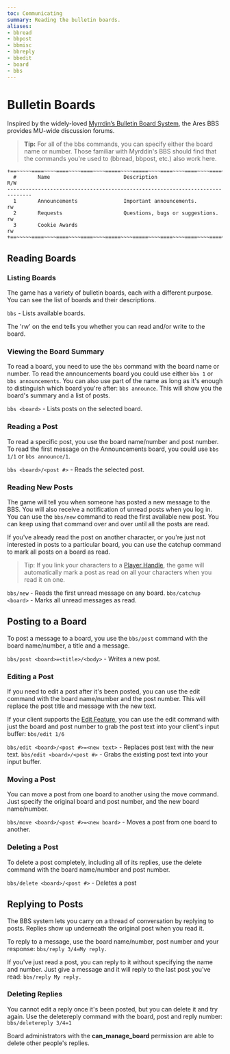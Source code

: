 ```yaml
---
toc: Communicating
summary: Reading the bulletin boards.
aliases:
- bbread
- bbpost
- bbmisc
- bbreply
- bbedit
- board
- bbs
---
```

# Bulletin Boards

Inspired by the widely-loved [Myrrdin’s Bulletin Board System](http://www.firstmagic.com/~merlin/mushcode/mc.bb.html), the Ares BBS provides MU-wide discussion forums.

> **Tip:** For all of the bbs commands, you can specify either the board name or number.  Those familiar with Myrddin's BBS should find that the commands you're used to (bbread, bbpost, etc.) also work here.

    +==~~~~~====~~~~====~~~~====~~~~=====~~~~=====~~~~====~~~~====~~~~====~~~~~==+
      #       Name                        Description                         R/W
    ------------------------------------------------------------------------------
      1       Announcements               Important announcements.            rw   
      2       Requests                    Questions, bugs or suggestions.     rw   
      3       Cookie Awards                                                   rw   
    +==~~~~~====~~~~====~~~~====~~~~=====~~~~=====~~~~====~~~~====~~~~====~~~~~==+

## Reading Boards

### Listing Boards

The game has a variety of bulletin boards, each with a different purpose.  You can see the list of boards and their descriptions.

`bbs` - Lists available boards.

The 'rw' on the end tells you whether you can read and/or write to the board.

### Viewing the Board Summary

To read a board, you need to use the `bbs` command with the board name or number.  To read the announcements board you could use either `bbs 1` or `bbs announcements`.  You can also use part of the name as long as it's enough to distinguish which board you're after:  `bbs announce`.  This will show you the board's summary and a list of posts.

`bbs <board>` - Lists posts on the selected board.

### Reading a Post

To read a specific post, you use the board name/number and post number.  To read the first message on the Announcements board, you could use `bbs 1/1` or `bbs announce/1`.

`bbs <board>/<post #>` - Reads the selected post.

### Reading New Posts

The game will tell you when someone has posted a new message to the BBS.  You will also receive a notification of unread posts when you log in.  You can use the `bbs/new` command to read the first available new post.  You can keep using that command over and over until all the posts are read.

If you've already read the post on another character, or you're just not interested in posts to a particular board, you can use the catchup command to mark all posts on a board as read.

> Tip:  If you link your characters to a [Player Handle](/help/handles), the game will automatically mark a post as read on all your characters when you read it on one.

`bbs/new` - Reads the first unread message on any board.
`bbs/catchup <board>` - Marks all unread messages as read.

## Posting to a Board

To post a message to a board, you use the `bbs/post` command with the board name/number, a title and a message.

`bbs/post <board>=<title>/<body>` - Writes a new post.

### Editing a Post

If you need to edit a post after it's been posted, you can use the edit command with the board name/number and the post number.  This will replace the post title and message with the new text.

If your client supports the [Edit Feature](/help/utils/edit), you can use the edit command with just the board and post number to grab the post text into your client's input buffer: `bbs/edit 1/6`

`bbs/edit <board>/<post #>=<new text>` - Replaces post text with the new text.
`bbs/edit <board>/<post #>` - Grabs the existing post text into your input buffer.

### Moving a Post

You can move a post from one board to another using the move command.  Just specify the original board and post number, and the new board name/number.

`bbs/move <board>/<post #>=<new board>` - Moves a post from one board to another.

### Deleting a Post

To delete a post completely, including all of its replies, use the delete command with the board name/number and post number.

`bbs/delete <board>/<post #>` - Deletes a post

## Replying to Posts

The BBS system lets you carry on a thread of conversation by replying to posts.  Replies show up underneath the original post when you read it.

To reply to a message, use the board name/number, post number and your response: `bbs/reply 3/4=My reply.`

If you've just read a post, you can reply to it without specifying the name and number.  Just give a message and it will reply to the last post you've read: `bbs/reply My reply.`

### Deleting Replies

You cannot edit a reply once it's been posted, but you can delete it and try again.  Use the deletereply command with the board, post and reply number:  `bbs/deletereply 3/4=1`

Board administrators with the **can\_manage\_board** permission are able to delete other people's replies.
